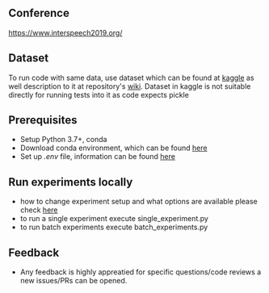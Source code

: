 ## Conference
https://www.interspeech2019.org/

## Dataset
To run code with same data, use dataset which can be found at [kaggle](https://www.kaggle.com/yoandinkov/youtubepoliticalbias) as well description to it at repository's [wiki](https://github.com/yoandinkov/interspeech/wiki/Dataset). Dataset in kaggle is not suitable directly for running tests into it as code expects pickle

## Prerequisites
* Setup Python 3.7+, conda
* Download conda environment, which can be found [here](https://anaconda.org/yoandinkov/interspeech)
* Set up _.env_ file, information can be found [here](https://github.com/yoandinkov/interspeech/wiki/https://github.com/yoandinkov/interspeech/wiki/Environment-setup)

## Run experiments locally
* how to change experiment setup and what options are available please check [here](https://github.com/yoandinkov/interspeech/wiki/https://github.com/yoandinkov/interspeech/wiki/Experiment-setup) 
* to run a single experiment execute single_experiment.py
* to run batch experiments execute batch_experiments.py


## Feedback
* Any feedback is highly appreatied for specific questions/code reviews a new issues/PRs can be opened.
